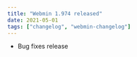 ```yaml
---
title: "Webmin 1.974 released"
date: 2021-05-01
tags: ["changelog", "webmin-changelog"]
---
```


- Bug fixes release
